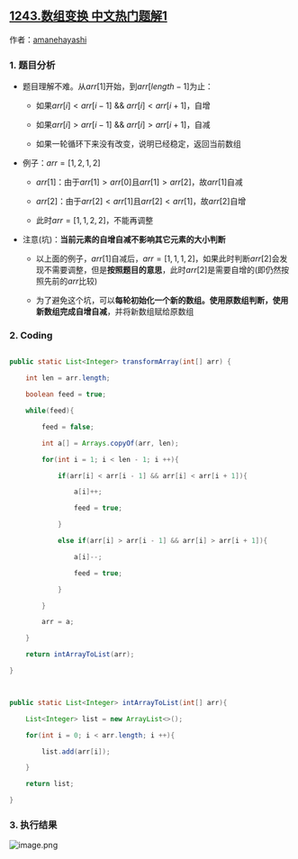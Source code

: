 ## [1243.数组变换 中文热门题解1](https://leetcode.cn/problems/array-transformation/solutions/100000/java-shu-zu-shi-xian-by-amanehayashi)

作者：[amanehayashi](https://leetcode.cn/u/amanehayashi)

### 1. 题目分析
- 题目理解不难。从$arr[1]$开始，到$arr[length - 1]$为止：
    - 如果$arr[i] < arr[i - 1]$ && $arr[i] < arr[i + 1]$，自增
    - 如果$arr[i] > arr[i - 1]$ && $arr[i] > arr[i + 1]$，自减
    - 如果一轮循环下来没有改变，说明已经稳定，返回当前数组
- 例子：$arr=[1, 2, 1, 2]$
    - $arr[1]$：由于$arr[1] > arr[0]$且$arr[1] > arr[2]$，故$arr[1]$自减
    - $arr[2]$：由于$arr[2] < arr[1]$且$arr[2] < arr[1]$，故$arr[2]$自增
    - 此时$arr=[1, 1, 2, 2]$，不能再调整
- 注意(坑)：**当前元素的自增自减不影响其它元素的大小判断**
    - 以上面的例子，$arr[1]$自减后，$arr=[1, 1, 1, 2]$，如果此时判断$arr[2]$会发现不需要调整，但是**按照题目的意思**，此时$arr[2]$是需要自增的(即仍然按照先前的$arr$比较)
    - 为了避免这个坑，可以**每轮初始化一个新的数组。使用原数组判断，使用新数组完成自增自减**，并将新数组赋给原数组
### 2. Coding
```java
public static List<Integer> transformArray(int[] arr) {
    int len = arr.length;
    boolean feed = true;
    while(feed){
        feed = false;
        int a[] = Arrays.copyOf(arr, len);
        for(int i = 1; i < len - 1; i ++){
            if(arr[i] < arr[i - 1] && arr[i] < arr[i + 1]){
                a[i]++;
                feed = true;
            }
            else if(arr[i] > arr[i - 1] && arr[i] > arr[i + 1]){
                a[i]--;
                feed = true;
            }
        }
        arr = a;
    }
    return intArrayToList(arr);
}

public static List<Integer> intArrayToList(int[] arr){
    List<Integer> list = new ArrayList<>();
    for(int i = 0; i < arr.length; i ++){
        list.add(arr[i]);
    }
    return list;
}
```
### 3. 执行结果
![image.png](https://pic.leetcode-cn.com/7900ec2c6f493304585e13eb346efe3fb21323dd00002337c05ba8b26c42f52d-image.png)
